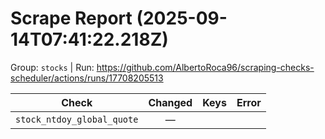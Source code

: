 # Scrape Report (2025-09-14T07:41:22.218Z)

Group: `stocks`  |  Run: https://github.com/AlbertoRoca96/scraping-checks-scheduler/actions/runs/17708205513

| Check | Changed | Keys | Error |
|---|:---:|:--|:--|
| `stock_ntdoy_global_quote` | — |  |  |
